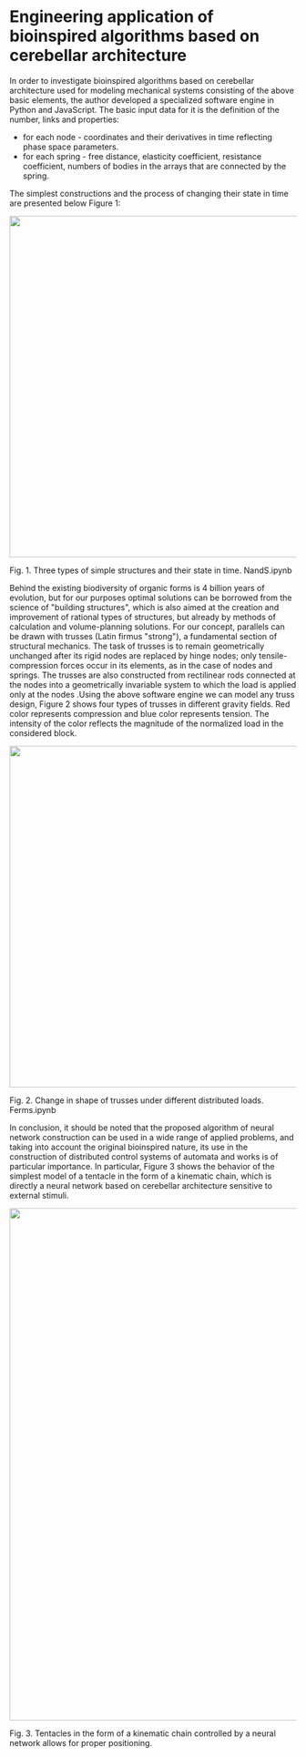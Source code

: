 # Engineering application of bioinspired algorithms based on cerebellar architecture

In order to investigate bioinspired algorithms based on cerebellar architecture used for modeling mechanical systems consisting of the above basic elements, the author developed a specialized software engine in Python and JavaScript.
The basic input data for it is the definition of the number, links and properties:
- for each node - coordinates and their derivatives in time reflecting phase space parameters.
- for each spring - free distance, elasticity coefficient, resistance coefficient, numbers of bodies in the arrays that are connected by the spring.
  
The simplest constructions and the process of changing their state in time are presented below Figure 1:
<p><img src="https://www.minfo.ru/different_imgs/NaS.gif" width="600"><figcaption>Fig. 1.	Three types of simple structures and their state in time. NandS.ipynb</figcaption></p>

Behind the existing biodiversity of organic forms is 4 billion years of evolution, but for our purposes optimal solutions can be borrowed from the science of "building structures", which is also aimed at the creation and improvement of rational types of structures, but already by methods of calculation and volume-planning solutions.
For our concept, parallels can be drawn with trusses (Latin firmus "strong"), a fundamental section of structural mechanics. The task of trusses is to remain geometrically unchanged after its rigid nodes are replaced by hinge nodes; only tensile-compression forces occur in its elements, as in the case of nodes and springs. The trusses are also constructed from rectilinear rods connected at the nodes into a geometrically invariable system to which the load is applied only at the nodes .Using the above software engine we can model any truss design, Figure 2 shows four types of trusses in different gravity fields. Red color represents compression and blue color represents tension. The intensity of the color reflects the magnitude of the normalized load in the considered block.

<p><img src="https://www.minfo.ru/different_imgs/ferms.gif" width="600"><figcaption>Fig. 2.	Change in shape of trusses under different distributed loads. Ferms.ipynb</figcaption></p>

In conclusion, it should be noted that the proposed algorithm of neural network construction can be used in a wide range of applied problems, and taking into account the original bioinspired nature, its use in the construction of distributed control systems of automata and works is of particular importance. In particular, Figure 3 shows the behavior of the simplest model of a tentacle in the form of a kinematic chain, which is directly a neural network based on cerebellar architecture sensitive to external stimuli.

<p><img src="https://www.minfo.ru/different_imgs/tentacle.gif" width="900"><figcaption>Fig. 3. Tentacles in the form of a kinematic chain controlled by a neural network allows for proper positioning.</figcaption></p>
